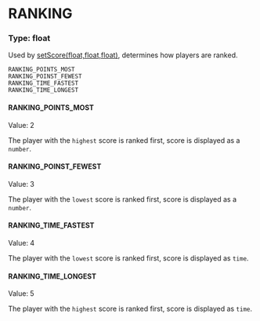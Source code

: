 # RANKING
### Type: float
Used by [setScore(float,float,float)](/MdDocs/Functions/Game/SetScore.md), determines how players are ranked.
```
RANKING_POINTS_MOST
RANKING_POINST_FEWEST
RANKING_TIME_FASTEST
RANKING_TIME_LONGEST
```
#### RANKING_POINTS_MOST
Value: 2

The player with the `highest` score is ranked first, score is displayed as a `number`.
#### RANKING_POINST_FEWEST
Value: 3

The player with the `lowest` score is ranked first, score is displayed as a `number`.
#### RANKING_TIME_FASTEST
Value: 4

The player with the `lowest` score is ranked first, score is displayed as `time`.
#### RANKING_TIME_LONGEST
Value: 5

The player with the `highest` score is ranked first, score is displayed as `time`.
